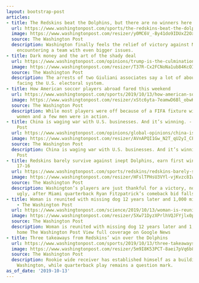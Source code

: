 ```yaml
---
layout: bootstrap-post
articles:
- title: The Redskins beat the Dolphins, but there are no winners here
  url: https://www.washingtonpost.com/sports/the-redskins-beat-the-dolphins-but-there-are-no-winners-here/2019/10/13/8e76befe-edf5-11e9-89eb-ec56cd414732_story.html
  image: https://www.washingtonpost.com/resizer/y0MC6V_-By41do9IDUxZ2OxipAU=/1440x0/smart/arc-anglerfish-washpost-prod-washpost.s3.amazonaws.com/public/W7GJEDHN7EI6TO362IBG5YGBTE.jpg
  source: The Washington Post
  description: Washington finally feels the relief of victory against Miami after
    encountering a team with even bigger issues.
- title: Dark money and the art of the shady deal
  url: https://www.washingtonpost.com/opinions/trump-is-the-culmination-of-all-that-has-gone-wrong-in-our-politics/2019/10/13/17de18c4-ed2c-11e9-9306-47cb0324fd44_story.html
  image: https://www.washingtonpost.com/resizer/T37R-Cx2FCNoNa1ub84KcOInoaA=/1440x0/smart/arc-anglerfish-washpost-prod-washpost.s3.amazonaws.com/public/KAVOZXXLSII6TEYGI7FQGJH5IQ.jpg
  source: The Washington Post
  description: The arrests of two Giuliani associates say a lot of about the dangers
    facing the U.S. electoral system.
- title: How American soccer players abroad fared this weekend
  url: https://www.washingtonpost.com/sports/2019/10/13/how-american-soccer-players-abroad-fared-this-weekend/
  image: https://www.washingtonpost.com/resizer/xStc6yta-7eamwD6Bl_obwKUWWU=/1484x0/arc-anglerfish-washpost-prod-washpost.s3.amazonaws.com/public/P3ESYJXMSII6TIZJON4PX6Q3MM.jpg
  source: The Washington Post
  description: While most players were off because of a FIFA fixture window, several
    women and a few men were in action.
- title: China is waging war with U.S. businesses. And it’s winning. - The Washington
    Post
  url: https://www.washingtonpost.com/opinions/global-opinions/china-is-waging-war-with-us-businesses-and-its-winning/2019/10/13/fe676c8e-ed02-11e9-85c0-85a098e47b37_story.html
  image: https://www.washingtonpost.com/resizer/AVnAPQI1Gw_N2T_qU2yI_CFGXg0=/1440x0/smart/arc-anglerfish-washpost-prod-washpost.s3.amazonaws.com/public/ACBSBIXNE4I6TEYGI7FQGJH5IQ.jpg
  source: The Washington Post
  description: China is waging war with U.S. businesses. And it’s winning. The Washington
    Post
- title: Redskins barely survive against inept Dolphins, earn first win of season,
    17-16
  url: https://www.washingtonpost.com/sports/redskins/redskins-barely-survive-against-inept-dolphins-earn-first-win-of-season-17-16/2019/10/13/5ec261d6-edf5-11e9-89eb-ec56cd414732_story.html
  image: https://www.washingtonpost.com/resizer/HFslTPHsU3VYl-vjKvzc8IwWJ9E=/1484x0/arc-anglerfish-washpost-prod-washpost.s3.amazonaws.com/public/J2OZNDHN7YI6TO362IBG5YGBTE.jpg
  source: The Washington Post
  description: Washington’s players are just thankful for a victory, no matter how
    ugly, after Miami quarterback Ryan Fitzpatrick’s comeback bid falls short.
- title: Woman is reunited with missing dog 12 years later and 1,000 miles from home
    - The Washington Post
  url: https://www.washingtonpost.com/science/2019/10/13/woman-is-reunited-with-missing-dog-years-later-miles-home/
  image: https://www.washingtonpost.com/resizer/5Xw71DyzXPrlhVQJFYjlx0pAYhM=/1440x0/smart/d1i4t8bqe7zgj6.cloudfront.net/10-13-2019/t_4f3af6397d574e4a864302e4681e4a26_name_dog.jpg
  source: The Washington Post
  description: Woman is reunited with missing dog 12 years later and 1,000 miles from
    home The Washington Post View full coverage on Google News
- title: Three takeaways from Redskins’ win over the Dolphins
  url: https://www.washingtonpost.com/sports/2019/10/13/three-takeaways-redskins-win-over-dolphins/
  image: https://www.washingtonpost.com/resizer/5m9I8K53PCT-8aei7pVq6b8fL80=/1440x0/smart/arc-anglerfish-washpost-prod-washpost.s3.amazonaws.com/public/LPQRMFHN44I6TO362IBG5YGBTE.jpg
  source: The Washington Post
  description: Rookie wide receiver has established himself as a building block for
    Washington, while quarterback play remains a question mark.
as_of_date: '2019-10-13'
---
```


